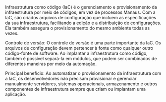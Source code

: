 Infraestrutura como código (IaC) é o gerenciamento e provisionamento da infraestrutura por meio de códigos, em vez de processos Manaus.
Com a IaC, são criados arquivos de configuração que incluem as especificações da sua infraestrutura, facilitando a edição e a distribuição de configurações.
Ela também assegura o provisionamento do mesmo ambiente todas as vezes.

Controle de versão:
O controle de versão é uma parte importante da IaC. Os arquivos de configuração devem pertencer à fonte como qualquer outro código-fonte de software. Ao implantar a infraestrutura como código, também é possível separá-la em módulos, que podem ser combinados de diferentes maneiras por meio da automação.

Principal beneficio:
Ao automatizar o provisionamento da infraestrutura com a IaC, os desenvolvedores não precisam provisionar e gerenciar manualmente servidores, sistemas operacionais, armazenamento e outros componentes de infraestrutura sempre que criam ou implantam uma aplicação.